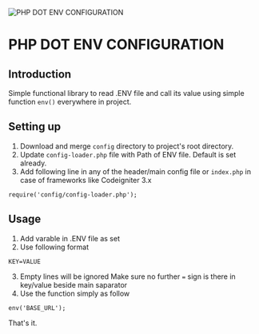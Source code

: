 ![PHP DOT ENV CONFIGURATION]('assets/images/php-dot-env-cover.png')

# PHP DOT ENV CONFIGURATION 

## Introduction

Simple functional library to read .ENV file and call its value using simple function `env()` everywhere in project.


## Setting up

1. Download and merge `config` directory to project's root directory.
2. Update `config-loader.php` file with Path of ENV file. Default is set already.
3. Add following line in any of the header/main config file or `index.php` in case of frameworks like Codeigniter 3.x

```
require('config/config-loader.php');
```

## Usage
1. Add varable in .ENV file as set
2. Use following format

```
KEY=VALUE
```

3. Empty lines will be ignored
Make sure no further `=` sign is there in key/value beside main saparator
4. Use the function simply as follow

```
env('BASE_URL');
```

That's it.
